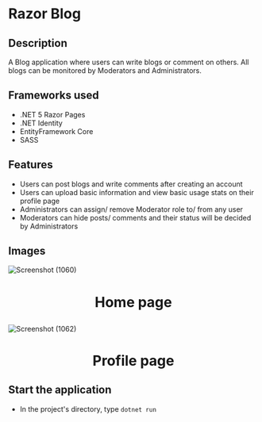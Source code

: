 # Razor Blog

## Description

A Blog application where users can write blogs or comment on others. All blogs can be monitored by Moderators and Administrators.

## Frameworks used

- .NET 5 Razor Pages
- .NET Identity
- EntityFramework Core
- SASS

## Features
- Users can post blogs and write comments after creating an account
- Users can upload basic information and view basic usage stats on their profile page
- Administrators can assign/ remove Moderator role to/ from any user
- Moderators can hide posts/ comments and their status will be decided by Administrators

## Images


![Screenshot (1060)](https://user-images.githubusercontent.com/78300296/142516965-55b25703-46fe-46d5-894a-1c2d5cbd3117.png)

# **<p align="center">Home page</p>**

![Screenshot (1062)](https://user-images.githubusercontent.com/78300296/142516988-522a6d22-2af0-41a2-9b28-bf19ad9adab0.png)

# **<p align="center">Profile page</p>**

## Start the application

- In the project's directory, type `dotnet run` 
